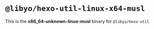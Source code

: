 # `@libyo/hexo-util-linux-x64-musl`

This is the **x86_64-unknown-linux-musl** binary for `@libyo/hexo-util`
